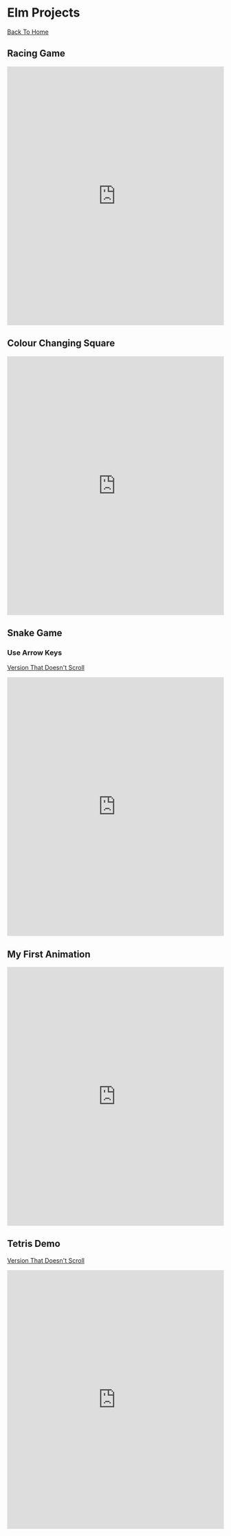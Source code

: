 # Elm Projects
[Back To Home](home)

## Racing Game
<iframe width="100%" height="600px" style="border:none;background:white;" src="https://macoutreach.rocks/share/5c819a4e"></iframe>

## Colour Changing Square
<iframe width="100%" height="600px" style="border:none;background:white;" src="https://macoutreach.rocks/share/14ed1284"></iframe>

## Snake Game
### Use Arrow Keys
[Version That Doesn't Scroll](snakegame)
<iframe width="100%" height="600px" style="border:none;background:white;" src="https://macoutreach.rocks/share/af31a671"></iframe>

## My First Animation
<iframe width="100%" height="600px" style="border:none;background:white;" src="https://macoutreach.rocks/share/e0d96604"></iframe>

## Tetris Demo
[Version That Doesn't Scroll](tetris)
<iframe width="100%" height="600px" style="border:none;background:white;" src="https://macoutreach.rocks/share/8ffef1e6"></iframe>

